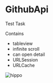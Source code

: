 # GithubApi

Test Task

Contains
- tableview
- infinite scroll
- can open detail
- URLSession
- URLCache

![hippo](https://media.giphy.com/media/fJcnVJxHwQte8jD06t/giphy.gif)
